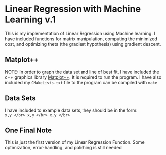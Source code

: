 # Linear Regression with Machine Learning v.1
This is my implementation of Linear Regression using Machine learning.
I have included functions for matrix manipulation, computing the minimized cost, and 
optimizing theta (the gradient hypothesis) using gradient descent. 

## Matplot++
NOTE: In order to graph the data set and line of best fit, I have included
the c++ graphics library [Matplot++](https://github.com/alandefreitas/matplotplusplus).
It is required to run the program. I have also included my `CMakeLists.txt` file to the 
program can be compiled with `make`

## Data Sets
I have included to example data sets, they should be in the form: </br>
    `x,y </br>
    x,y </br>
    x,y </br>`

## One Final Note
This is just the first version of my Linear Regression Function.
Some optimization, error-handling, and polishing is still needed